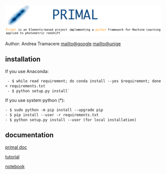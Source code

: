 ![img](./doc/sphinx_themes/primal_theme/static/logo.png)

Author: Andrea Tramacere [mailto@google](andrea.tramacere@gmail.com) [mailto@unige](andrea.tramacere@unige.ch) 
## installation
If you use Anaconda:
     
     - $ while read requirement; do conda install --yes $requirement; done < requirements.txt
     - $ python setup.py install`

 If you use system python (*):
    
    - $ sudo python -m pip install --upgrade pip
    - $ pip install --user -r requirements.txt
    - $ python setup.py install --user (for local installation)

## documentation

[primal doc](http://isdc.unige.ch/~tramacer/primal_doc/html/index.html)

[tutorial](http://isdc.unige.ch/~tramacer/primal_doc/html/PrimalCore/quick_start/primal_core_tutorial.html)

[notebook](http://isdc.unige.ch/~tramacer/stuff/primal_core_tutorial.ipynb)
